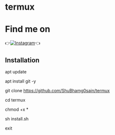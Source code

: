 # termux

# Find me on 
👉[![Instagram](https://img.shields.io/badge/INSTAGRAM-FOLLOW-red?style=for-the-badge&logo=instagram)](https://www.instagram.com/shubham_g0sain/)👈



## Installation

apt update

apt install git -y

git clone https://github.com/ShuBhamg0sain/termux

cd termux

chmod +x *

sh install.sh

exit
